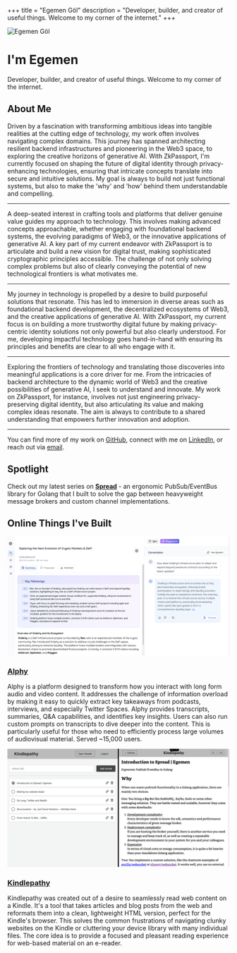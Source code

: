 +++
title = "Egemen Göl"
description = "Developer, builder, and creator of useful things. Welcome to my corner of the internet."
+++

<div class="hero-section">
  <div class="hero-content">
    <img src="/logo.png" alt="Egemen Göl" class="hero-logo" width="80" height="80" />
    <div class="hero-text">
      <h1>I'm Egemen</h1>
      <p class="hero-subtitle">Developer, builder, and creator of useful things. Welcome to my corner of the internet.</p>
    </div>
  </div>
</div>

## About Me

Driven by a fascination with transforming ambitious ideas into tangible realities at the cutting edge of technology, my work often involves navigating complex domains. This journey has spanned architecting resilient backend infrastructures and pioneering in the Web3 space, to exploring the creative horizons of generative AI. With ZkPassport, I'm currently focused on shaping the future of digital identity through privacy-enhancing technologies, ensuring that intricate concepts translate into secure and intuitive solutions. My goal is always to build not just functional systems, but also to make the 'why' and 'how' behind them understandable and compelling.

---

A deep-seated interest in crafting tools and platforms that deliver genuine value guides my approach to technology. This involves making advanced concepts approachable, whether engaging with foundational backend systems, the evolving paradigms of Web3, or the innovative applications of generative AI. A key part of my current endeavor with ZkPassport is to articulate and build a new vision for digital trust, making sophisticated cryptographic principles accessible. The challenge of not only solving complex problems but also of clearly conveying the potential of new technological frontiers is what motivates me.

---

My journey in technology is propelled by a desire to build purposeful solutions that resonate. This has led to immersion in diverse areas such as foundational backend development, the decentralized ecosystems of Web3, and the creative applications of generative AI. With ZkPassport, my current focus is on building a more trustworthy digital future by making privacy-centric identity solutions not only powerful but also clearly understood. For me, developing impactful technology goes hand-in-hand with ensuring its principles and benefits are clear to all who engage with it.

---

Exploring the frontiers of technology and translating those discoveries into meaningful applications is a core driver for me. From the intricacies of backend architecture to the dynamic world of Web3 and the creative possibilities of generative AI, I seek to understand and innovate. My work on ZkPassport, for instance, involves not just engineering privacy-preserving digital identity, but also articulating its value and making complex ideas resonate. The aim is always to contribute to a shared understanding that empowers further innovation and adoption.

---

You can find more of my work on <a href="https://github.com/egemengol" target="_blank">GitHub</a>, connect with me on <a href="https://linkedin.com/in/egemen-gol/" target="_blank">LinkedIn</a>, or reach out via <a href="mailto:egemengol@gmail.com">email</a>.


## Spotlight

Check out my latest series on **[Spread](/series/spread/)** - an ergonomic PubSub/EventBus library for Golang that I built to solve the gap between heavyweight message brokers and custom channel implementations.


## Online Things I've Built

<div class="projects-showcase">
  <div class="project-row">
    <div class="project-image">
      <a href="https://alphy.app" target="_blank">
        <img src="./alphy.png" alt="Alphy Platform" />
      </a>
    </div>
    <div class="project-content">
      <a href="https://alphy.app" target="_blank"><h3>Alphy</h3></a>
      <p>Alphy is a platform designed to transform how you interact with long form audio and video content. It addresses the challenge of information overload by making it easy to quickly extract key takeaways from podcasts, interviews, and especially Twitter Spaces. Alphy provides transcripts, summaries, Q&A capabilities, and identifies key insights. Users can also run custom prompts on transcripts to dive deeper into the content. This is particularly useful for those who need to efficiently process large volumes of audiovisual material. Served ~15,000 users.</p>
    </div>
  </div>

  <div class="project-row reverse">
    <div class="project-image">
      <a href="https://kindlepathy.com" target="_blank">
        <img src="./kindlepathy.png" alt="Kindlepathy Tool" />
      </a>
    </div>
    <div class="project-content">
      <a href="https://kindlepathy.com" target="_blank"><h3>Kindlepathy</h3></a>
      <p>Kindlepathy was created out of a desire to seamlessly read web content on a Kindle. It's a tool that takes articles and blog posts from the web and reformats them into a clean, lightweight HTML version, perfect for the Kindle's browser. This solves the common frustrations of navigating clunky websites on the Kindle or cluttering your device library with many individual files. The core idea is to provide a focused and pleasant reading experience for web-based material on an e-reader.</p>
    </div>
  </div>
</div>

